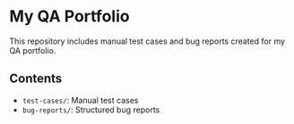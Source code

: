 # My QA Portfolio

This repository includes manual test cases and bug reports created for my QA portfolio.

## Contents

- `test-cases/`: Manual test cases
- `bug-reports/`: Structured bug reports